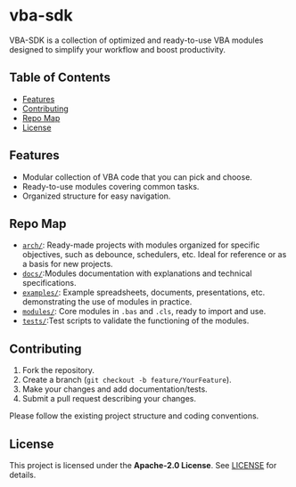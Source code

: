 # vba-sdk

VBA-SDK is a collection of optimized and ready-to-use VBA modules designed to simplify your workflow and boost productivity.

## Table of Contents

* [Features](#features)
* [Contributing](#contributing)
* [Repo Map](#repo-map)
* [License](#license)

## Features

* Modular collection of VBA code that you can pick and choose.
* Ready-to-use modules covering common tasks.
* Organized structure for easy navigation.

## Repo Map

* [`arch/`](https://github.com/bedrockfrontiers/vba-sdk/tree/main/arch): Ready-made projects with modules organized for specific objectives, such as debounce, schedulers, etc. Ideal for reference or as a basis for new projects.
* [`docs/`](https://github.com/bedrockfrontiers/vba-sdk/tree/main/docs):Modules documentation with explanations and technical specifications.
* [`examples/`](https://github.com/bedrockfrontiers/vba-sdk/tree/main/examples): Example spreadsheets, documents, presentations, etc. demonstrating the use of modules in practice.
* [`modules/`](https://github.com/bedrockfrontiers/vba-sdk/tree/main/modules): Core modules in `.bas` and `.cls`, ready to import and use.
* [`tests/`](https://github.com/bedrockfrontiers/vba-sdk/tree/main/tests):Test scripts to validate the functioning of the modules.

## Contributing

1. Fork the repository.
2. Create a branch (`git checkout -b feature/YourFeature`).
3. Make your changes and add documentation/tests.
4. Submit a pull request describing your changes.

Please follow the existing project structure and coding conventions.

## License

This project is licensed under the **Apache-2.0 License**. See [LICENSE](https://github.com/bedrockfrontiers/vba-sdk/blob/main/LICENSE) for details.

